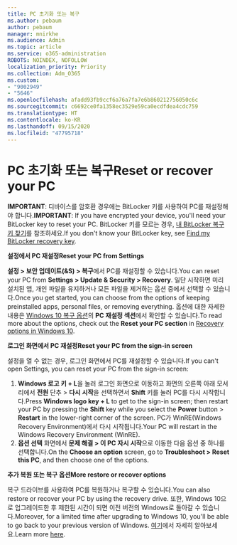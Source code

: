 ```yaml
---
title: PC 초기화 또는 복구
ms.author: pebaum
author: pebaum
manager: mnirkhe
ms.audience: Admin
ms.topic: article
ms.service: o365-administration
ROBOTS: NOINDEX, NOFOLLOW
localization_priority: Priority
ms.collection: Adm_O365
ms.custom:
- "9002949"
- "5646"
ms.openlocfilehash: afadd93fb9ccf6a76a7fa7e6b860212756050c6c
ms.sourcegitcommit: c6692ce0fa1358ec3529e59ca0ecdfdea4cdc759
ms.translationtype: HT
ms.contentlocale: ko-KR
ms.lasthandoff: 09/15/2020
ms.locfileid: "47795718"
---
```

# <a name="reset-or-recover-your-pc"></a><span data-ttu-id="2eb67-102">PC 초기화 또는 복구</span><span class="sxs-lookup"><span data-stu-id="2eb67-102">Reset or recover your PC</span></span>

<span data-ttu-id="2eb67-103">**IMPORTANT**: 디바이스를 암호환 경우에는 BitLocker 키를 사용하여 PC를 재설정해야 합니다.</span><span class="sxs-lookup"><span data-stu-id="2eb67-103">**IMPORTANT**: If you have encrypted your device, you'll need your BitLocker key to reset your PC.</span></span> <span data-ttu-id="2eb67-104">BitLocker 키를 모르는 경우, [내 BitLocker 복구 키 찾기](https://support.microsoft.com/help/4026181/windows-10-find-my-bitlocker-recovery-key)를 참조하세요.</span><span class="sxs-lookup"><span data-stu-id="2eb67-104">If you don't know your BitLocker key, see [Find my BitLocker recovery key](https://support.microsoft.com/help/4026181/windows-10-find-my-bitlocker-recovery-key).</span></span>

<span data-ttu-id="2eb67-105">**설정에서 PC 재설정**</span><span class="sxs-lookup"><span data-stu-id="2eb67-105">**Reset your PC from Settings**</span></span>

<span data-ttu-id="2eb67-106">**설정 > 보안 업데이트(&S) > 복구**에서 PC를 재설정할 수 있습니다.</span><span class="sxs-lookup"><span data-stu-id="2eb67-106">You can reset your PC from **Settings > Update & Security > Recovery**.</span></span> <span data-ttu-id="2eb67-107">일단 시작하면 미리 설치된 앱, 개인 파일을 유지하거나 모든 파일을 제거하는 옵션 중에서 선택할 수 있습니다.</span><span class="sxs-lookup"><span data-stu-id="2eb67-107">Once you get started, you can choose from the options of keeping preinstalled apps, personal files, or removing everything.</span></span> <span data-ttu-id="2eb67-108">옵션에 대한 자세한 내용은 [Windows 10 복구 옵션](https://support.microsoft.com/help/12415/windows-10-recovery-options)의 **PC 재설정 섹션**에서 확인할 수 있습니다.</span><span class="sxs-lookup"><span data-stu-id="2eb67-108">To read more about the options, check out the **Reset your PC section** in [Recovery options in Windows 10](https://support.microsoft.com/help/12415/windows-10-recovery-options).</span></span>

<span data-ttu-id="2eb67-109">**로그인 화면에서 PC 재설정**</span><span class="sxs-lookup"><span data-stu-id="2eb67-109">**Reset your PC from the sign-in screen**</span></span>

<span data-ttu-id="2eb67-110">설정을 열 수 없는 경우, 로그인 화면에서 PC를 재설정할 수 있습니다.</span><span class="sxs-lookup"><span data-stu-id="2eb67-110">If you can't open Settings, you can reset your PC from the sign-in screen:</span></span>

1. <span data-ttu-id="2eb67-111">**Windows 로고 키 + L**을 눌러 로그인 화면으로 이동하고 화면의 오른쪽 아래 모서리에서 **전원** 단추 > **다시 시작**을 선택하면서 **Shift** 키를 눌러 PC를 다시 시작합니다.</span><span class="sxs-lookup"><span data-stu-id="2eb67-111">Press **Windows logo key + L** to get to the sign-in screen; then restart your PC by pressing the **Shift** key while you select the **Power** button > **Restart** in the lower-right corner of the screen.</span></span> <span data-ttu-id="2eb67-112">PC가 WinRE(Windows Recovery Environment)에서 다시 시작됩니다.</span><span class="sxs-lookup"><span data-stu-id="2eb67-112">Your PC will restart in the Windows Recovery Environment (WinRE).</span></span>
2. <span data-ttu-id="2eb67-113">**옵션 선택** 화면에서 **문제 해결 > 이 PC 자시 시작**으로 이동한 다음 옵션 중 하나를 선택합니다.</span><span class="sxs-lookup"><span data-stu-id="2eb67-113">On the **Choose an option** screen, go to **Troubleshoot > Reset this PC**, and then choose one of the options.</span></span>

<span data-ttu-id="2eb67-114">**추가 복원 또는 복구 옵션**</span><span class="sxs-lookup"><span data-stu-id="2eb67-114">**More restore or recover options**</span></span>

<span data-ttu-id="2eb67-115">복구 드라이브를 사용하여 PC를 복원하거나 복구할 수 있습니다.</span><span class="sxs-lookup"><span data-stu-id="2eb67-115">You can also restore or recover your PC by using the recovery drive.</span></span> <span data-ttu-id="2eb67-116">또한, Windows 10으로 업그레이드한 후 제한된 시간이 되면 이전 버전의 Windows로 돌아갈 수 있습니다.</span><span class="sxs-lookup"><span data-stu-id="2eb67-116">Moreover, for a limited time after upgrading to Windows 10, you'll be able to go back to your previous version of Windows.</span></span> <span data-ttu-id="2eb67-117">[여기](https://support.microsoft.com/help/12415/windows-10-recovery-options)에서 자세히 알아보세요.</span><span class="sxs-lookup"><span data-stu-id="2eb67-117">Learn more [here](https://support.microsoft.com/help/12415/windows-10-recovery-options).</span></span>
